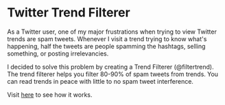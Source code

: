 # Twitter Trend Filterer

As a Twitter user, one of my major frustrations when trying to view Twitter trends are spam tweets. Whenever I visit a trend trying to know what's happening, half the tweets are people spamming the hashtags, selling something, or posting irrelevancies.

I decided to solve this problem by creating a Trend Filterer (@filtertrend). The trend filterer helps you filter 80-90% of spam tweets from trends. You can read trends in peace with little to no spam tweet interference. 

Visit [here](twitter.com/filtertrend) to see how it works.
